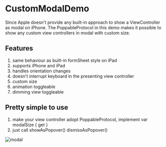 # CustomModalDemo
Since Apple doesn't provide any built-in approach to show a ViewController as modal on iPhone. The PoppableProtocol in this demo makes it possible to show any custom view controllers in modal with custom size. 

## Features
1. same behaviour as built-in formSheet style on iPad
2. supports iPhone and iPad
3. handles orientation changes
4. doesn't interrupt keyboard in the presenting view controller
5. custom size
6. animation toggleable
7. dimming view toggleable

## Pretty simple to use
1. make your view controller adopt PoppableProtocol, implement var modalSize { get }
2. just call showAsPopover() dismissAsPopover()


![modal](https://user-images.githubusercontent.com/46996132/55789554-ebc08800-5afd-11e9-81f7-4575257d27ad.gif)
